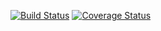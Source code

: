 [![Build Status](https://img.shields.io/endpoint.svg?url=https%3A%2F%2Factions-badge.atrox.dev%2FAndreyPanda%2FDBP_main_course-Task-Manager%2Fbadge%3Fref%3Ddevelop&style=flat)](https://actions-badge.atrox.dev/AndreyPanda/DBP_main_course-Task-Manager/goto?ref=develop)
[![Coverage Status](https://coveralls.io/repos/github/AndreyPanda/DBP_main_course-Task-Manager/badge.svg)](https://coveralls.io/github/AndreyPanda/DBP_main_course-Task-Manager)